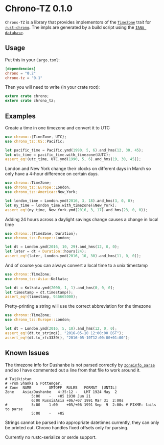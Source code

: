 # Chrono-TZ 0.1.0

`Chrono-TZ` is a library that provides implementors of the
[`TimeZone`][timezone] trait for [`rust-chrono`][chrono]. The
impls are generated by a build script using the [`IANA database`][iana].

[chrono]: https://github.com/lifthrasiir/rust-chrono
[timezone]: ../chrono/offset/trait.TimeZone.html
[iana]: http://www.iana.org/time-zones

## Usage

Put this in your `Cargo.toml`:

```toml
[dependencies]
chrono = "0.2"
chrono-tz = "0.1"
```

Then you will need to write (in your crate root):

```rust
extern crate chrono;
extern crate chrono_tz;
```

## Examples

Create a time in one timezone and convert it to UTC

```rust
use chrono::{TimeZone, UTC};
use chrono_tz::US::Pacific;

let pacific_time = Pacific.ymd(1990, 5, 6).and_hms(12, 30, 45);
let utc_time = pacific_time.with_timezone(&UTC);
assert_eq!(utc_time, UTC.ymd(1990, 5, 6).and_hms(19, 30, 45));
```

London and New York change their clocks on different days in March
so only have a 4-hour difference on certain days.

```rust
use chrono::TimeZone;
use chrono_tz::Europe::London;
use chrono_tz::America::New_York;

let london_time = London.ymd(2016, 3, 18).and_hms(3, 0, 0);
let ny_time = london_time.with_timezone(&New_York);
assert_eq!(ny_time, New_York.ymd(2016, 3, 17).and_hms(23, 0, 0));
```

Adding 24 hours across a daylight savings change causes a change
in local time

```rust
use chrono::{TimeZone, Duration};
use chrono_tz::Europe::London;

let dt = London.ymd(2016, 10, 29).and_hms(12, 0, 0);
let later = dt + Duration::hours(24);
assert_eq!(later, London.ymd(2016, 10, 30).and_hms(11, 0, 0));
```

And of course you can always convert a local time to a unix timestamp

```rust
use chrono::TimeZone;
use chrono_tz::Asia::Kolkata;

let dt = Kolkata.ymd(2000, 1, 1).and_hms(0, 0, 0);
let timestamp = dt.timestamp();
assert_eq!(timestamp, 946665000);
```

Pretty-printing a string will use the correct abbreviation for the timezone

```rust
use chrono::TimeZone;
use chrono_tz::Europe::London;

let dt = London.ymd(2016, 5, 10).and_hms(12, 0, 0);
assert_eq!(dt.to_string(), "2016-05-10 12:00:00 BST");
assert_eq!(dt.to_rfc3339(), "2016-05-10T12:00:00+01:00");
```

## Known Issues

The timezone info for Dushanbe is not parsed correctly by [`zoneinfo_parse`][zoneinfo_parse]
and so I have commented out a line from that file to work around it.

```
# Tajikistan
# From Shanks & Pottenger.
# Zone	NAME		GMTOFF	RULES	FORMAT	[UNTIL]
Zone	Asia/Dushanbe	4:35:12 -	LMT	1924 May  2
			5:00	-	+05	1930 Jun 21
			6:00 RussiaAsia +06/+07	1991 Mar 31  2:00s
#			5:00	1:00	+05/+06	1991 Sep  9  2:00s # FIXME: fails to parse
			5:00	-	+05
```

Strings cannot be parsed into appropriate datetimes currently, they can only be printed out.
Chrono handles fixed offsets only for parsing.

Currently no rustc-serialize or serde support.

[zoneinfo_parse]: https://github.com/rust-datetime/zoneinfo-parse
